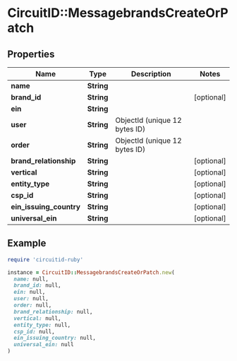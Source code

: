 # CircuitID::MessagebrandsCreateOrPatch

## Properties

| Name | Type | Description | Notes |
| ---- | ---- | ----------- | ----- |
| **name** | **String** |  |  |
| **brand_id** | **String** |  | [optional] |
| **ein** | **String** |  |  |
| **user** | **String** | ObjectId (unique 12 bytes ID) |  |
| **order** | **String** | ObjectId (unique 12 bytes ID) |  |
| **brand_relationship** | **String** |  | [optional] |
| **vertical** | **String** |  | [optional] |
| **entity_type** | **String** |  | [optional] |
| **csp_id** | **String** |  | [optional] |
| **ein_issuing_country** | **String** |  | [optional] |
| **universal_ein** | **String** |  | [optional] |

## Example

```ruby
require 'circuitid-ruby'

instance = CircuitID::MessagebrandsCreateOrPatch.new(
  name: null,
  brand_id: null,
  ein: null,
  user: null,
  order: null,
  brand_relationship: null,
  vertical: null,
  entity_type: null,
  csp_id: null,
  ein_issuing_country: null,
  universal_ein: null
)
```

